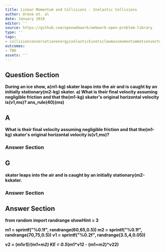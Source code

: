 ```yaml
---
title: Linear Momentum and Collisions - Inelastic Collisions
author: Urone et. al
date: January 2018
editor: ''
source: https://github.com/openwebwork/webwork-open-problem-library
type: ''
tags:
- collisionconservationenergyinelastickineticlawmassmomentummotionvectorvelocity
outcomes:
- TBD
assets: ''
---
```


## Question Section 

<b>
During an ice show, a(m1-kg) skater leaps into the air and is caught by an initially stationary(m2-kg) skater. 
a) What is their final velocity assuming negligible friction and that the(m1-kg) skater's original horizontal velocity is(v1,ms)? 
ans_rule(40)(ms)

## A
What is their final velocity assuming negligible friction and that the(m1-kg) skater's original horizontal velocity is(v1,ms)? 
### Answer Section
## G
skater leaps into the air and is caught by an initially stationary(m2-kskater. 
### Answer Section


## Answer Section

from random import randrange
showHint = 3

m1 = sprintf("%0.1f", randrange(60,65,0.5))
m2 = sprintf("%0.1f", randrange(70,75,0.5))
v1 = sprintf("%0.2f", randrange(3.5,4,0.05))

v2 = (m1*v1)/(m1+m2)
KE = 0.5*(m1*v1**2 - (m1+m2)*v2**2)